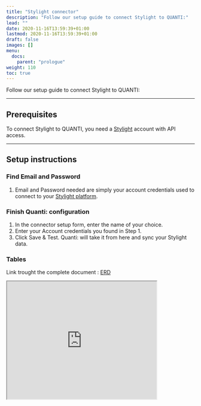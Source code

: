 ```yaml
---
title: "Stylight connector"
description: "Follow our setup guide to connect Stylight to QUANTI:"
lead: ""
date: 2020-11-16T13:59:39+01:00
lastmod: 2020-11-16T13:59:39+01:00
draft: false
images: []
menu:
  docs:
    parent: "prologue"
weight: 110
toc: true
---
```


Follow our setup guide to connect Stylight to QUANTI:

* * * * *

Prerequisites
----------------------------------------------------------------------------------------------------------------------------------------------------

To connect Stylight to QUANTI, you need a [Stylight](https://partner.stylight.com/) account with API access.

* * * * *

Setup instructions
-------------------------------------------------------------------------------------------------------------------------------------------------------------

### Find Email and Password

1.  Email and Password needed are simply your account credentials used to connect to your [Stylight platform](https://partner.stylight.net/login).

### Finish Quanti: configuration

1.  In the connector setup form, enter the name of your choice.
2.  Enter your Account credentials you found in Step 1.
3.  Click Save & Test. Quanti: will take it from here and sync your Stylight data.

### Tables

Link trought the complete document : [ERD](https://dbdiagram.io/e/65c0b938ac844320ae75cb9c/65ce2459ac844320ae3a1803)
<iframe width="400" height="315" src='https://dbdiagram.io/e/65c0b938ac844320ae75cb9c/65ce2459ac844320ae3a1803'> </iframe>